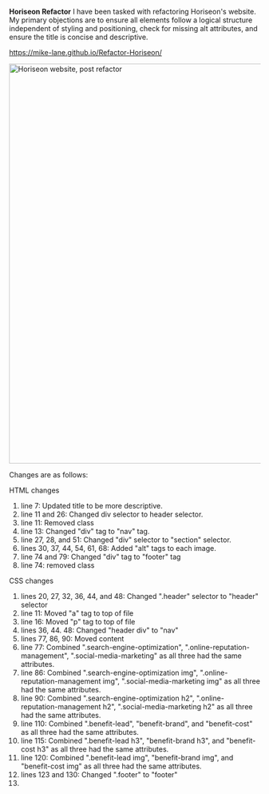 <strong>Horiseon Refactor</strong>
I have been tasked with refactoring Horiseon's website. My primary objections are to ensure all elements follow a logical structure independent of styling and positioning, check for missing alt attributes, and ensure the title is concise and descriptive. 

https://mike-lane.github.io/Refactor-Horiseon/

<img src="https://mike-lane.github.io/Refactor-Horiseon/assets/images/Screenshot.png" alt="Horiseon website, post refactor" width=" 600px" height="800px"/>

Changes are as follows: 

HTML changes
<ol>
    <li>line 7: Updated title to be more descriptive.</li>
    <li>line 11 and 26: Changed div selector to header selector.</li>
    <li>line 11: Removed class </li>
    <li>line 13: Changed "div" tag to "nav" tag.</li>
    <li>line 27, 28, and 51: Changed "div" selector to "section" selector.</li>
    <li>lines 30, 37, 44, 54, 61, 68: Added "alt" tags to each image.</li>
    <li>line 74 and 79: Changed "div" tag to "footer" tag</li>
    <li>line 74: removed class</li>
</ol>

CSS changes
<ol>
    <li>lines 20, 27, 32, 36, 44, and 48: Changed ".header" selector to "header" selector</li>
    <li>line 11: Moved "a" tag to top of file</li>
    <li>line 16: Moved "p" tag to top of file</li>
    <li>lines 36, 44. 48: Changed "header div" to "nav"</li>
    <li>lines 77, 86, 90: Moved content</li>
    <li>line 77: Combined ".search-engine-optimization", ".online-reputation-management", ".social-media-marketing" as all three had the same attributes.</li>
    <li>line 86: Combined ".search-engine-optimization img", ".online-reputation-management img", ".social-media-marketing img" as all three had the same attributes.</li>
    <li>line 90: Combined ".search-engine-optimization h2", ".online-reputation-management h2", ".social-media-marketing h2" as all three had the same attributes.</li>
    <li>line 110: Combined ".benefit-lead", "benefit-brand", and "benefit-cost" as all three had the same attributes.</li>
    <li>line 115: Combined ".benefit-lead h3", "benefit-brand h3", and "benefit-cost h3" as all three had the same attributes.</li>
    <li>line 120: Combined ".benefit-lead img", "benefit-brand img", and "benefit-cost img" as all three had the same attributes.</li>
    <li>lines 123 and 130: Changed ".footer" to "footer"</li>
    <li></li>
</ol>

